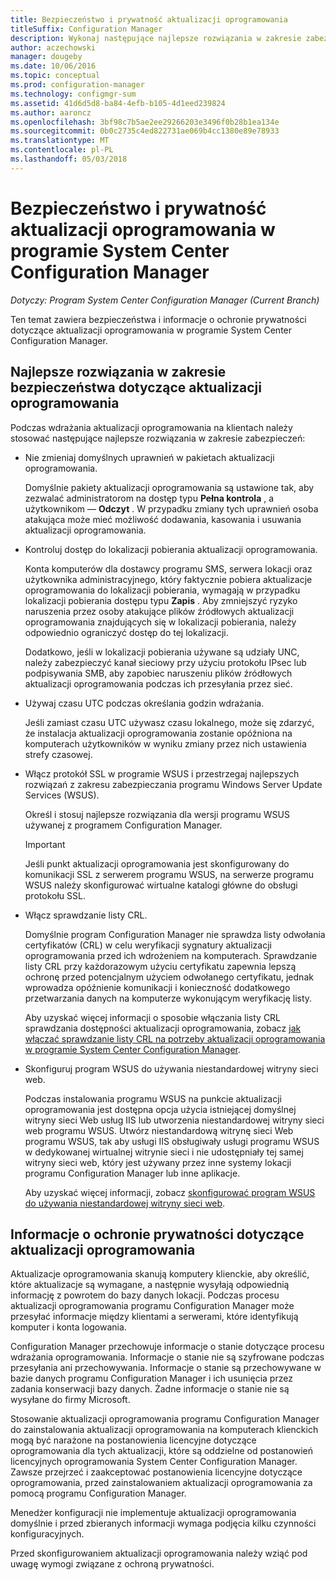 ```yaml
---
title: Bezpieczeństwo i prywatność aktualizacji oprogramowania
titleSuffix: Configuration Manager
description: Wykonaj następujące najlepsze rozwiązania w zakresie zabezpieczeń dotyczące aktualizacji oprogramowania i Dowiedz się więcej na temat obsługi informacje o ochronie prywatności w programie Configuration Manager.
author: aczechowski
manager: dougeby
ms.date: 10/06/2016
ms.topic: conceptual
ms.prod: configuration-manager
ms.technology: configmgr-sum
ms.assetid: 41d6d5d8-ba84-4efb-b105-4d1eed239824
ms.author: aaroncz
ms.openlocfilehash: 3bf98c7b5ae2ee29266203e3496f0b28b1ea134e
ms.sourcegitcommit: 0b0c2735c4ed822731ae069b4cc1380e89e78933
ms.translationtype: MT
ms.contentlocale: pl-PL
ms.lasthandoff: 05/03/2018
---
```

# <a name="security-and-privacy-for-software-updates-in-system-center-configuration-manager"></a>Bezpieczeństwo i prywatność aktualizacji oprogramowania w programie System Center Configuration Manager

*Dotyczy: Program System Center Configuration Manager (Current Branch)*

Ten temat zawiera bezpieczeństwa i informacje o ochronie prywatności dotyczące aktualizacji oprogramowania w programie System Center Configuration Manager.  

##  <a name="BKMK_Security_HardwareInventory"></a> Najlepsze rozwiązania w zakresie bezpieczeństwa dotyczące aktualizacji oprogramowania  
 Podczas wdrażania aktualizacji oprogramowania na klientach należy stosować następujące najlepsze rozwiązania w zakresie zabezpieczeń:  

-   Nie zmieniaj domyślnych uprawnień w pakietach aktualizacji oprogramowania.  

     Domyślnie pakiety aktualizacji oprogramowania są ustawione tak, aby zezwalać administratorom na dostęp typu **Pełna kontrola** , a użytkownikom — **Odczyt** . W przypadku zmiany tych uprawnień osoba atakująca może mieć możliwość dodawania, kasowania i usuwania aktualizacji oprogramowania.  

-   Kontroluj dostęp do lokalizacji pobierania aktualizacji oprogramowania.  

     Konta komputerów dla dostawcy programu SMS, serwera lokacji oraz użytkownika administracyjnego, który faktycznie pobiera aktualizacje oprogramowania do lokalizacji pobierania, wymagają w przypadku lokalizacji pobierania dostępu typu **Zapis** . Aby zmniejszyć ryzyko naruszenia przez osoby atakujące plików źródłowych aktualizacji oprogramowania znajdujących się w lokalizacji pobierania, należy odpowiednio ograniczyć dostęp do tej lokalizacji.  

     Dodatkowo, jeśli w lokalizacji pobierania używane są udziały UNC, należy zabezpieczyć kanał sieciowy przy użyciu protokołu IPsec lub podpisywania SMB, aby zapobiec naruszeniu plików źródłowych aktualizacji oprogramowania podczas ich przesyłania przez sieć.  

-   Używaj czasu UTC podczas określania godzin wdrażania.  

     Jeśli zamiast czasu UTC używasz czasu lokalnego, może się zdarzyć, że instalacja aktualizacji oprogramowania zostanie opóźniona na komputerach użytkowników w wyniku zmiany przez nich ustawienia strefy czasowej.  

-   Włącz protokół SSL w programie WSUS i przestrzegaj najlepszych rozwiązań z zakresu zabezpieczania programu Windows Server Update Services (WSUS).  

     Określ i stosuj najlepsze rozwiązania dla wersji programu WSUS używanej z programem Configuration Manager.  

    > [!IMPORTANT]  
    >  Jeśli punkt aktualizacji oprogramowania jest skonfigurowany do komunikacji SSL z serwerem programu WSUS, na serwerze programu WSUS należy skonfigurować wirtualne katalogi główne do obsługi protokołu SSL.  

-   Włącz sprawdzanie listy CRL.  

     Domyślnie program Configuration Manager nie sprawdza listy odwołania certyfikatów (CRL) w celu weryfikacji sygnatury aktualizacji oprogramowania przed ich wdrożeniem na komputerach. Sprawdzanie listy CRL przy każdorazowym użyciu certyfikatu zapewnia lepszą ochronę przed potencjalnym użyciem odwołanego certyfikatu, jednak wprowadza opóźnienie komunikacji i konieczność dodatkowego przetwarzania danych na komputerze wykonującym weryfikację listy.  

     Aby uzyskać więcej informacji o sposobie włączania listy CRL sprawdzania dostępności aktualizacji oprogramowania, zobacz [jak włączać sprawdzanie listy CRL na potrzeby aktualizacji oprogramowania w programie System Center Configuration Manager](../get-started/manage-settings-for-software-updates.md#crl-checking-for-software-updates).  

-   Skonfiguruj program WSUS do używania niestandardowej witryny sieci web.  

     Podczas instalowania programu WSUS na punkcie aktualizacji oprogramowania jest dostępna opcja użycia istniejącej domyślnej witryny sieci Web usług IIS lub utworzenia niestandardowej witryny sieci web programu WSUS. Utwórz niestandardową witrynę sieci Web programu WSUS, tak aby usługi IIS obsługiwały usługi programu WSUS w dedykowanej wirtualnej witrynie sieci i nie udostępniały tej samej witryny sieci web, który jest używany przez inne systemy lokacji programu Configuration Manager lub inne aplikacje.  

     Aby uzyskać więcej informacji, zobacz [skonfigurować program WSUS do używania niestandardowej witryny sieci web](plan-for-software-updates.md#BKMK_CustomWebSite).  

##  <a name="BKMK_Privacy_HardwareInventory"></a> Informacje o ochronie prywatności dotyczące aktualizacji oprogramowania  
 Aktualizacje oprogramowania skanują komputery klienckie, aby określić, które aktualizacje są wymagane, a następnie wysyłają odpowiednią informację z powrotem do bazy danych lokacji. Podczas procesu aktualizacji oprogramowania programu Configuration Manager może przesyłać informacje między klientami a serwerami, które identyfikują komputer i konta logowania.  

 Configuration Manager przechowuje informacje o stanie dotyczące procesu wdrażania oprogramowania. Informacje o stanie nie są szyfrowane podczas przesyłania ani przechowywania. Informacje o stanie są przechowywane w bazie danych programu Configuration Manager i ich usunięcia przez zadania konserwacji bazy danych. Żadne informacje o stanie nie są wysyłane do firmy Microsoft.  

 Stosowanie aktualizacji oprogramowania programu Configuration Manager do zainstalowania aktualizacji oprogramowania na komputerach klienckich mogą być narażone na postanowienia licencyjne dotyczące oprogramowania dla tych aktualizacji, które są oddzielne od postanowień licencyjnych oprogramowania System Center Configuration Manager. Zawsze przejrzeć i zaakceptować postanowienia licencyjne dotyczące oprogramowania, przed zainstalowaniem aktualizacji oprogramowania za pomocą programu Configuration Manager.  

 Menedżer konfiguracji nie implementuje aktualizacji oprogramowania domyślnie i przed zbieranych informacji wymaga podjęcia kilku czynności konfiguracyjnych.  

 Przed skonfigurowaniem aktualizacji oprogramowania należy wziąć pod uwagę wymogi związane z ochroną prywatności.  
